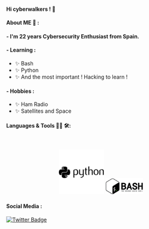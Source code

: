 #### Hi cyberwalkers ! 👋

#### About ME 💬 :

#### - I'm 22 years Cybersecurity Enthusiast from Spain.

#### - Learning :
- ✨ Bash
- ✨ Python
- ✨ And the most important ! Hacking to learn !

#### - Hobbies : 
- ✨ Ham Radio
- ✨ Satellites and Space

#### Languages & Tools 👨‍💻 🛠:
</br>

<p align="center">

<!-- For more icons please follow  https://github.com/MikeCodesDotNET/ColoredBadges -->
<img src="https://github.com/Xx-Ashutosh-xX/Xx-Ashutosh-xX/blob/master/assets/icons/python.png" alt="python" width="120" hight="50">
<img src="https://github.com/Xx-Ashutosh-xX/Xx-Ashutosh-xX/blob/master/assets/icons/bash.png" alt="bash" width="100" hight="50">
</br>


#### Social Media :
[![Twitter Badge](https://img.shields.io/badge/-@syztem4our666-1ca0f1?style=flat-square&labelColor=1ca0f1&logo=twitter&logoColor=white&link=https://twitter.com/syztem4our666)](https://twitter.com/syztem4our666)

